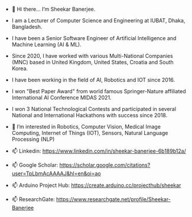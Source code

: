 - 👋  Hi there... I’m Sheekar Banerjee.
- I am a Lecturer of Computer Science and Engineering at IUBAT, Dhaka, Bangladesh.
- I have been a Senior Software Engineer of Artificial Intelligence and Machine Learning (AI & ML). 
 
- Since 2020, I have worked with various Multi-National Companies (MNC) based in United Kingdom, United States, Croatia and South Korea.
- I have been working in the field of AI, Robotics and IOT since 2016.
- I won "Best Paper Award" from world famous Springer-Nature affiliated International AI Conference MIDAS 2021.
- I won 3 National Technological Contests and participated in several National and International Hackathons with success since 2018.
- 👀 I’m interested in Robotics, Computer Vision, Medical Image Computing, Internet of Things (IOT), Sensors, Natural Language Processing (NLP)

- 📫 Linkedin: https://www.linkedin.com/in/sheekar-banerjee-6b189b12a/
- 📫 Google Scholar: https://scholar.google.com/citations?user=TpLbmAcAAAAJ&hl=en&oi=ao
- 📫 Arduino Project Hub: https://create.arduino.cc/projecthub/sheekar
- 📫 ResearchGate: https://www.researchgate.net/profile/Sheekar-Banerjee


<!---
ac005sheekar/ac005sheekar is a ✨ special ✨ repository because its `README.md` (this file) appears on your GitHub profile.
You can click the Preview link to take a look at your changes.
--->
